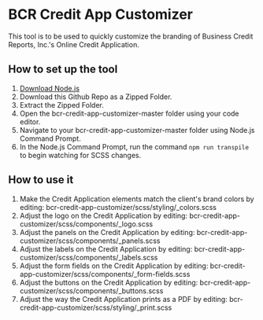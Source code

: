 # BCR Credit App Customizer
This tool is to be used to quickly customize the branding of Business Credit Reports, Inc.'s Online Credit Application.

## How to set up the tool
1. [Download Node.js](https://nodejs.org/en/)
2. Download this Github Repo as a Zipped Folder.
3. Extract the Zipped Folder.
4. Open the bcr-credit-app-customizer-master folder using your code editor.
5. Navigate to your bcr-credit-app-customizer-master folder using Node.js Command Prompt.
6. In the Node.js Command Prompt, run the command `npm run transpile` to begin watching for SCSS changes.

## How to use it
1. Make the Credit Application elements match the client's brand colors by editing:
bcr-credit-app-customizer/scss/styling/_colors.scss
2. Adjust the logo on the Credit Application by editing:
bcr-credit-app-customizer/scss/components/_logo.scss
3. Adjust the panels on the Credit Application by editing:
bcr-credit-app-customizer/scss/components/_panels.scss
4. Adjust the labels on the Credit Application by editing:
bcr-credit-app-customizer/scss/components/_labels.scss
5. Adjust the form fields on the Credit Application by editing:
bcr-credit-app-customizer/scss/components/_form-fields.scss
6. Adjust the buttons on the Credit Application by editing:
bcr-credit-app-customizer/scss/components/_buttons.scss
7. Adjust the way the Credit Application prints as a PDF by editing:
bcr-credit-app-customizer/scss/styling/_print.scss